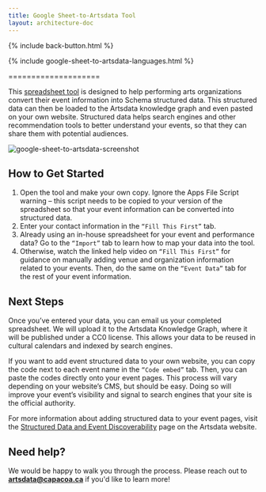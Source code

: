 ```yaml
---
title: Google Sheet-to-Artsdata Tool
layout: architecture-doc
---
```


<p>{% include back-button.html %}</p>

<p>{% include google-sheet-to-artsdata-languages.html %}</p>

====================

This [spreadsheet tool](https://docs.google.com/spreadsheets/d/1NacZsvFwahT3qbnksFcFEiBwK-ou5XJJzyrUyr7QUpc/edit?gid=444637066#gid=444637066) is designed to help performing arts organizations convert their event information into Schema structured data. This structured data can then be loaded to the Artsdata knowledge graph and even pasted on your own website. Structured data helps search engines and other recommendation tools to better understand your events, so that they can share them with potential audiences.  

![google-sheet-to-artsdata-screenshot](https://github.com/user-attachments/assets/be0ad350-73f9-43e7-9dea-9ed3c593c149)  

## How to Get Started  

1. Open the tool and make your own copy. Ignore the Apps File Script warning – this script needs to be copied to your version of the spreadsheet so that your event information can be converted into structured data.
2. Enter your contact information in the `“Fill This First”` tab.
3. Already using an in-house spreadsheet for your event and performance data? Go to the `“Import”` tab to learn how to map your data into the tool.
4. Otherwise, watch the linked help video on `“Fill This First”` for guidance on manually adding venue and organization information related to your events. Then, do the same on the `“Event Data”` tab for the rest of your event information.

## Next Steps  

Once you’ve entered your data, you can email us your completed spreadsheet. We will upload it to the Artsdata Knowledge Graph, where it will be published under a CC0 license. This allows your data to be reused in cultural calendars and indexed by search engines.

If you want to add event structured data to your own website, you can copy the code next to each event name in the `“Code embed”` tab. Then, you can paste the codes directly onto your event pages. This process will vary depending on your website’s CMS, but should be easy. Doing so will improve your event’s visibility and signal to search engines that your site is the official authority. 

For more information about adding structured data to your event pages, visit the [Structured Data and Event Discoverability](https://www.artsdata.ca/en/resources/structured-data) page on the Artsdata website.   

## Need help?  

We would be happy to walk you through the process. Please reach out to [**artsdata@capacoa.ca**](mailto:artsdata@capacoa.ca) if you'd like to learn more! 

